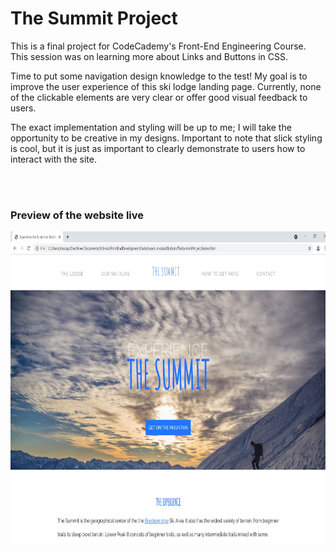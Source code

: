 <h1>The Summit Project</h1>

<body>

<p>This is a final project for CodeCademy's Front-End Engineering Course. This session was on learning more about Links and Buttons in CSS.</p>

<p>Time to put some navigation design knowledge to the test! My goal is to improve the user experience of this ski lodge landing page. Currently, none of the clickable elements are very clear or offer good visual feedback to users.</p>

<p>The exact implementation and styling will be up to me; I will take the opportunity to be creative in my designs. Important to note that slick styling is cool, but it is just as important to clearly demonstrate to users how to interact with the site. </p>
<br>
<br>

<h3>Preview of the website live</h3> 
<img src="TheSummitSneakPeak.JPG" alt="" width=600px height=500px>
</body>
